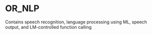 # OR_NLP
Contains speech recognition, language processing using ML, speech output, and LM-controlled function calling
